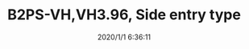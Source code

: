 ﻿---
layout: post 
title: B2PS-VH,VH3.96, Side entry type
tags: VH VH3.96
categories: housing-terminal
overview: This small, field-proven connector for PC boards is reliable and has a large current carrying capacity. It can be used with a wide variety of signal, power supply, and output circuits that appear in consumer electronic products.
series: VH
part_number: B2PS-VH
thumb_img: static/202006/226-thumb-20200626145126.jpg
image: static/202006/226-20200626145126.jpg
date: 2020/1/1 6:36:11
---



